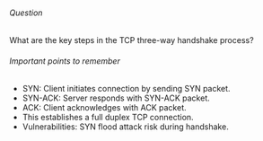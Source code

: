 ###### Question ######
What are the key steps in the TCP three-way handshake process?

###### Important points to remember ######
- SYN: Client initiates connection by sending SYN packet.
- SYN-ACK: Server responds with SYN-ACK packet.
- ACK: Client acknowledges with ACK packet.
- This establishes a full duplex TCP connection.
- Vulnerabilities: SYN flood attack risk during handshake.
